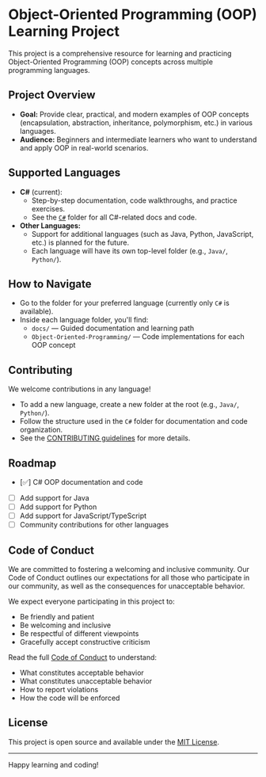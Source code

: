 # Object-Oriented Programming (OOP) Learning Project

This project is a comprehensive resource for learning and practicing Object-Oriented Programming (OOP) concepts across multiple programming languages.

## Project Overview
- **Goal:** Provide clear, practical, and modern examples of OOP concepts (encapsulation, abstraction, inheritance, polymorphism, etc.) in various languages.
- **Audience:** Beginners and intermediate learners who want to understand and apply OOP in real-world scenarios.

## Supported Languages
- **C#** (current):
  - Step-by-step documentation, code walkthroughs, and practice exercises.
  - See the [`C#`](./C%23) folder for all C#-related docs and code.
- **Other Languages:**
  - Support for additional languages (such as Java, Python, JavaScript, etc.) is planned for the future.
  - Each language will have its own top-level folder (e.g., `Java/`, `Python/`).

## How to Navigate
- Go to the folder for your preferred language (currently only `C#` is available).
- Inside each language folder, you'll find:
  - `docs/` — Guided documentation and learning path
  - `Object-Oriented-Programming/` — Code implementations for each OOP concept

## Contributing
We welcome contributions in any language!
- To add a new language, create a new folder at the root (e.g., `Java/`, `Python/`).
- Follow the structure used in the `C#` folder for documentation and code organization.
- See the [CONTRIBUTING guidelines](CONTRIBUTING.md) for more details.

## Roadmap
- [✅] C# OOP documentation and code
- [ ] Add support for Java
- [ ] Add support for Python
- [ ] Add support for JavaScript/TypeScript
- [ ] Community contributions for other languages

## Code of Conduct

We are committed to fostering a welcoming and inclusive community. Our Code of Conduct outlines our expectations for all those who participate in our community, as well as the consequences for unacceptable behavior.

We expect everyone participating in this project to:
- Be friendly and patient
- Be welcoming and inclusive
- Be respectful of different viewpoints
- Gracefully accept constructive criticism

Read the full [Code of Conduct](CODE_OF_CONDUCT.md) to understand:
- What constitutes acceptable behavior
- What constitutes unacceptable behavior
- How to report violations
- How the code will be enforced

## License
This project is open source and available under the [MIT License](./LICENSE).

---

Happy learning and coding!